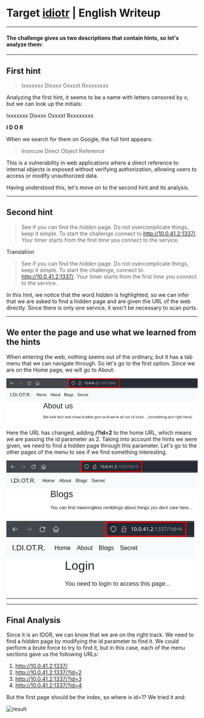 # Target [idiotr](https://echoctf.red/target/41 "Target: idiotr")  | English Writeup

---
#### The challenge gives us two descriptions that contain hints, so let's analyze them:

---

## First hint

>Ixxxxxxx Dixxxx Oxxxxt Rxxxxxxxx

Analyzing the first hint, it seems to be a name with letters censored by x, but we can look up the initials:

Ixxxxxxx Dixxxx Oxxxxt Rxxxxxxxx 

**I D O R**

When we search for them on Google, the full hint appears:

>Insecure Direct Object Reference

This is a vulnerability in web applications where a direct reference to internal objects is exposed without verifying authorization, allowing users to access or modify unauthorized data.

Having understood this, let's move on to the second hint and its analysis.

---

## Second hint
> See if you can find the *hidden* page. Do not overcomplicate things, keep it simple. To start the challenge connect to http://10.0.41.2:1337/. Your timer starts from the first time you connect to the service.

Translation
> See if you can find the *hidden* page. Do not overcomplicate things, keep it simple. To start the challenge, connect to http://10.0.41.2:1337/. Your timer starts from the first time you connect to the service.

In this hint, we notice that the word *hidden* is highlighted, so we can infer that we are asked to find a hidden page and are given the URL of the web directly. Since there is only one service, it won't be necessary to scan ports.

---

## We enter the page and use what we learned from the hints

When entering the web, nothing seems out of the ordinary, but it has a tab menu that we can navigate through. So let's go to the first option. Since we are on the Home page, we will go to About:

![About](About.png "Página del menú About")

Here the URL has changed, adding **/?id=2** to the home URL, which means we are passing the id parameter as 2. Taking into account the hints we were given, we need to find a hidden page through this parameter. Let's go to the other pages of the menu to see if we find something interesting.

![Blogs](Blogs.png "Página del menú Blogs")

![Secret](Secret.png "Página del menú Secret")

---

---

## Final Analysis
Since it is an IDOR, we can know that we are on the right track. We need to find a *hidden* page by modifying the id parameter to find it. We could perform a brute force to try to find it, but in this case, each of the menu sections gave us the following URLs:
1. http://10.0.41.2:1337/
2. http://10.0.41.2:1337/?id=2
3. http://10.0.41.2:1337/?id=3
4. http://10.0.41.2:1337/?id=4

But the first page should be the index, so where is id=1?
We tried it and:

![result](https://i.postimg.cc/5N8kkDj0/Result.png "Página secreta")
